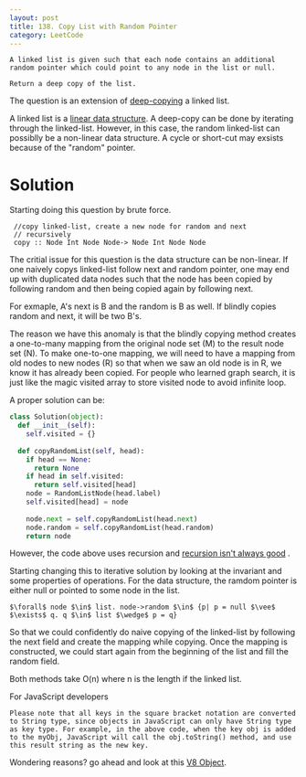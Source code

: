 ```yaml
---
layout: post
title: 138. Copy List with Random Pointer
category: LeetCode
---
```


```
A linked list is given such that each node contains an additional random pointer which could point to any node in the list or null.

Return a deep copy of the list.
```

The question is an extension of [deep-copying](https://stackoverflow.com/questions/184710/what-is-the-difference-between-a-deep-copy-and-a-shallow-copy) a linked list. 

A linked list is a [linear data structure](https://techdifferences.com/difference-between-linear-and-non-linear-data-structure.html). A deep-copy can be done by iterating through the linked-list. However, in this case,
the random linked-list can possiblly be a non-linear data structure. A cycle or short-cut may exsists because of the "random" pointer. 


# Solution

Starting doing this question by brute force. 

```
 //copy linked-list, create a new node for random and next 
 // recursively
 copy :: Node Int Node Node-> Node Int Node Node  
```

The critial issue for this question is the data structure can be non-linear. If one naively copys linked-list follow next and random pointer, one may end up with duplicated data nodes such that the node has been copied by following random and then being copied again by following next.

For exmaple, A's next is B and the random is B as well. If blindly copies random and next, it will be two B's. 

The reason we have this anomaly is that the blindly copying method creates a one-to-many mapping from the original node set (M) to the result node set (N). To make one-to-one mapping, we will need to have a mapping from old nodes to new nodes (R) so that when we saw an old node is in R, we know it has already been copied. For people who learned graph search, it is just like the magic visited array to store visited node to avoid infinite loop. 

A proper solution can be:

```python
class Solution(object):
  def __init__(self):
    self.visited = {}
    
  def copyRandomList(self, head):
    if head == None:
      return None
    if head in self.visited:
      return self.visited[head]
    node = RandomListNode(head.label)
    self.visited[head] = node
    
    node.next = self.copyRandomList(head.next)
    node.random = self.copyRandomList(head.random)
    return node
```

However, the code above uses recursion and [recursion isn't always good](https://stackoverflow.com/questions/41469031/is-recursion-a-bad-practice-in-general) .

Starting changing this to iterative solution by looking at the invariant and some properties of operations. For the data structure, the ramdom pointer is either null or pointed to some node in the list.

	$\forall$ node $\in$ list. node->random $\in$ {p| p = null $\vee$ $\exists$ q. q $\in$ list $\wedge$ p = q} 

So that we could confidently do naive copying of the linked-list by following the next field and create the mapping while copying. Once the mapping is constructed, we could start again from the beginning of the list and fill the random field. 


Both methods take O(n) where n is the length if the linked list. 

For JavaScript developers 

```
Please note that all keys in the square bracket notation are converted to String type, since objects in JavaScript can only have String type as key type. For example, in the above code, when the key obj is added to the myObj, JavaScript will call the obj.toString() method, and use this result string as the new key.

```

Wondering reasons? go ahead and look at this [V8 Object](https://github.com/v8/v8/blob/master/src/objects.cc#L903). 